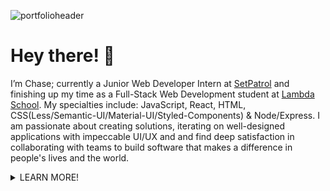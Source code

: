 ![portfolioheader](https://lh3.googleusercontent.com/pw/ACtC-3crywxrxouU3beWHBLCTw-9GTdNc5WjCuIO1Zm0HpqQvIoiRcmAs3juql6ue7YD97dj5J8poDkVzhI1PyZlRtjaraZmRmp1hyBg4BQHa5E8fMrapd6Z-6h2y3IEVOJrKYvjWBc276ZP8LRate5QwsqQ=w3500-h1440-no?authuser=0)

# Hey there! 👋

I’m Chase; currently a Junior Web Developer Intern at [SetPatrol](https://www.setpatrol.com/) and finishing up my time as a Full-Stack Web Development student at [Lambda School](https://lambdaschool.com/courses/full-stack-web-development). My specialties include: JavaScript, React, HTML, CSS(Less/Semantic-UI/Material-UI/Styled-Components) & Node/Express. I am passionate about creating solutions, iterating on well-designed applications with impeccable UI/UX and and find deep satisfaction in collaborating with teams to build software that makes a difference in people's lives and the world. 

<details>
  <summary>LEARN MORE!</summary>
  
## 🔭 I'm currently working on...
[SetPatrol](https://www.setpatrol.com/), SetPatrol is a marketplace where people who need high-end photography and film equipment can find people who are willing to rent it out. There is a huge problem in the film industry and SetPatrol is trying to change all that. Our main mission is to solve problems that every filmmaker faces; the cost and availability of professional gear to rent and buy. It is our first priority to be a democratized platform for all storytellers to interact and collaborate. So far I have pair-programmed with the head developer to fix various bugs in the blog portion of the website while learning PHP & Wordpress and gaining experience in navigating an existing codebase. I also recently developed a [double slider](https://codepen.io/ChaseOfTheCollins/pen/xxVGwae) that takes in a gear value and days you want to rent it and outputs an amount of money you could earn using HTML, CSS & JavaScript. 

I'm also constantly tweaking my [portfolio website](https://chasecollins.tech), a single page React app that I built from scratch and styled using [Styled-Components](https://styled-components.com/). 

## 🌱 I'm currently learning...
- [Wordpress](https://wordpress.com/)
- [PHP](https://www.php.net/)
- [Python](https://www.python.org/)

## 📫 You can lear more about me and reach me at my...

[Portfolio](https://chasecollins.tech)

[Resume](https://resume.creddle.io/resume/8qf10czfrxt)

[LinkedIn](https://www.linkedin.com/in/chase-collins42/)

![My github stats](https://github-readme-stats.vercel.app/api?username=Chase-42&show_icons=true&title_color=fff&icon_color=79ff97&text_color=9f9f9f&bg_color=151515)

## ⚡ Some trivia about me...
I've been a head coffee roaster for 3+ years at two high-end specialty coffee roasters in Northern Colorado. This has honed my skills in organization, problem-solving (coffee is seasonal and varies from farm to farm, so never a constant variable), communication & self-motivation. I've maintained and excelled at this full-time job while learning web development in the evenings and weekends at [Lambda School](https://lambdaschool.com/), a fully remote 18 month bootcamp that teaches Full-Stack Web Development & Computer Science through hands on curriculum and fosters a Agile software development environment throughout the entire course. 

I'm an avid rock climber and corgi dad. 

I'm a voracious reader who always has a stack of books I'm reading (Sci-Fi, Fantasy, Literature, Philosophy, Science & History). 

When I'm not able to read I'm usually listening to podcasts (Tech, Science, Philosophy & Film). 
</details>

